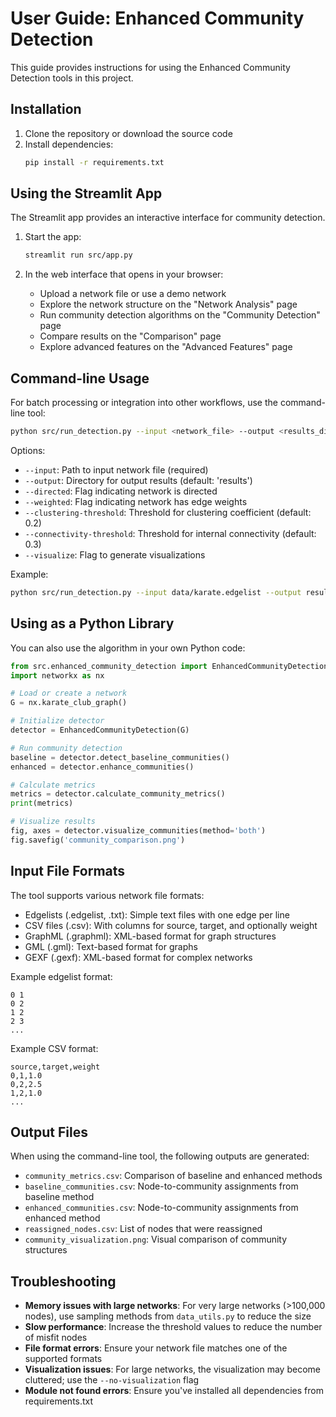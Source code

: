 # User Guide: Enhanced Community Detection

This guide provides instructions for using the Enhanced Community Detection tools in this project.

## Installation

1. Clone the repository or download the source code
2. Install dependencies:
   ```bash
   pip install -r requirements.txt
   ```

## Using the Streamlit App

The Streamlit app provides an interactive interface for community detection.

1. Start the app:
   ```bash
   streamlit run src/app.py
   ```

2. In the web interface that opens in your browser:
   - Upload a network file or use a demo network
   - Explore the network structure on the "Network Analysis" page
   - Run community detection algorithms on the "Community Detection" page
   - Compare results on the "Comparison" page
   - Explore advanced features on the "Advanced Features" page

## Command-line Usage

For batch processing or integration into other workflows, use the command-line tool:

```bash
python src/run_detection.py --input <network_file> --output <results_dir> [options]
```

Options:
- `--input`: Path to input network file (required)
- `--output`: Directory for output results (default: 'results')
- `--directed`: Flag indicating network is directed
- `--weighted`: Flag indicating network has edge weights
- `--clustering-threshold`: Threshold for clustering coefficient (default: 0.2)
- `--connectivity-threshold`: Threshold for internal connectivity (default: 0.3)
- `--visualize`: Flag to generate visualizations

Example:
```bash
python src/run_detection.py --input data/karate.edgelist --output results/karate --visualize
```

## Using as a Python Library

You can also use the algorithm in your own Python code:

```python
from src.enhanced_community_detection import EnhancedCommunityDetection
import networkx as nx

# Load or create a network
G = nx.karate_club_graph()

# Initialize detector
detector = EnhancedCommunityDetection(G)

# Run community detection
baseline = detector.detect_baseline_communities()
enhanced = detector.enhance_communities()

# Calculate metrics
metrics = detector.calculate_community_metrics()
print(metrics)

# Visualize results
fig, axes = detector.visualize_communities(method='both')
fig.savefig('community_comparison.png')
```

## Input File Formats

The tool supports various network file formats:

- Edgelists (.edgelist, .txt): Simple text files with one edge per line
- CSV files (.csv): With columns for source, target, and optionally weight
- GraphML (.graphml): XML-based format for graph structures
- GML (.gml): Text-based format for graphs
- GEXF (.gexf): XML-based format for complex networks

Example edgelist format:
```
0 1
0 2
1 2
2 3
...
```

Example CSV format:
```
source,target,weight
0,1,1.0
0,2,2.5
1,2,1.0
...
```

## Output Files

When using the command-line tool, the following outputs are generated:

- `community_metrics.csv`: Comparison of baseline and enhanced methods
- `baseline_communities.csv`: Node-to-community assignments from baseline method
- `enhanced_communities.csv`: Node-to-community assignments from enhanced method
- `reassigned_nodes.csv`: List of nodes that were reassigned
- `community_visualization.png`: Visual comparison of community structures

## Troubleshooting

- **Memory issues with large networks**: For very large networks (>100,000 nodes), use sampling methods from `data_utils.py` to reduce the size
- **Slow performance**: Increase the threshold values to reduce the number of misfit nodes
- **File format errors**: Ensure your network file matches one of the supported formats
- **Visualization issues**: For large networks, the visualization may become cluttered; use the `--no-visualization` flag
- **Module not found errors**: Ensure you've installed all dependencies from requirements.txt
